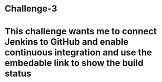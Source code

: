 # Challenge-3
# This challenge wants me to connect Jenkins to GitHub and enable continuous integration and use the embedable link to show the build status
